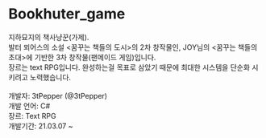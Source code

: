 # Bookhuter_game
지하묘지의 책사냥꾼(가제).<br>
발터 뫼어스의 소설 <꿈꾸는 책들의 도시>의 2차 창작물인, JOY님의 <꿈꾸는 책들의 초대>에 기반한 3차 창작물(팬메이드 게임)입니다.<br>
장르는 text RPG입니다. 완성하는걸 목표로 삼았기 때문에 최대한 시스템을 단순화 시키려고 노력했습니다.<br>
<br>
개발자: 3tPepper (@3tPepper)<br>
개발 언어: C#<br>
장르: Text RPG<br>
개발기간: 21.03.07 ~ 
